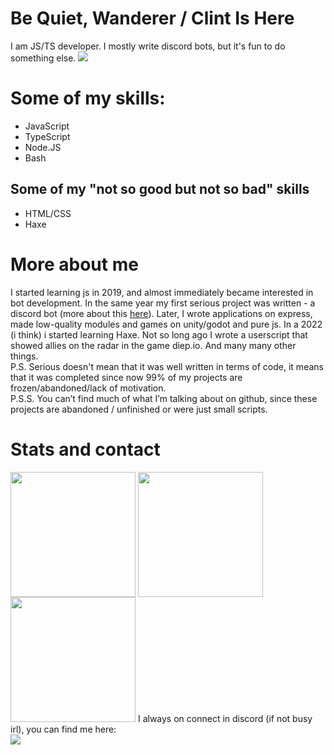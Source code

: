 [//]: # (Is This a Diabarha Reference?)
# Be Quiet, Wanderer / Clint Is Here

I am JS/TS developer. I mostly write discord bots, but it's fun to do something else. <a target="_blank" href="https://wakatime.com/@ClintFlames"><img src="https://wakatime.com/badge/user/3e783793-7e39-46f3-a49b-560625ddc898.svg?style=flat"></a>

# Some of my skills:
- JavaScript
- TypeScript
- Node.JS
- Bash

## Some of my "not so good but not so bad" skills
- HTML/CSS
- Haxe

# More about me
I started learning js in 2019, and almost immediately became interested in bot development. In the same year my first serious project was written - a discord bot (more about this [here](https://github.com/ClintFlames/asoul-r)). Later, I wrote applications on express, made low-quality modules and games on unity/godot and pure js. In a 2022 (i think) i started learning Haxe. Not so long ago I wrote a userscript that showed allies on the radar in the game diep.io. And many many other things.<br>
P.S. Serious doesn't mean that it was well written in terms of code, it means that it was completed since now 99% of my projects are frozen/abandoned/lack of motivation.<br>
P.S.S. You can’t find much of what I’m talking about on github, since these projects are abandoned / unfinished or were just small scripts.

# Stats and contact

<span>
	<img height="200" align="center" src="https://github-readme-stats.vercel.app/api?username=ClintFlames&title_color=f44&text_color=fff&icon_color=f66&border_color=111117&bg_color=222227&border_radius=4.5&card_width=400&rank_icon=default&show_icons=true&line_height=25&custom_title=My%20Github%20Stats&text_bold=true&ring_color=9b2d30&number_format=long">
	<img height="200" align="center" src="https://github-readme-stats.vercel.app/api/top-langs/?username=ClintFlames&title_color=f44&text_color=fff&border_color=111117&bg_color=222227&border_radius=4.5&layout=donut&langs_count=5&custom_title=My%20Most%20Used%20Languages">
</span>
<img height="200" src="https://github-readme-stats.vercel.app/api/wakatime?username=ClintFlames&title_color=f44&text_color=fff&border_color=111117&bg_color=222227&border_radius=4.5&custom_title=My%20Wakatime%20Stats&layout=compact&langs_count=12">
I always on connect in discord (if not busy irl), you can find me here:<br>
<a target="_blank" href="https://discord.gg/d4rKqZs"><img src="https://invidget.switchblade.xyz/d4rKqZs?theme=dark"></a>
